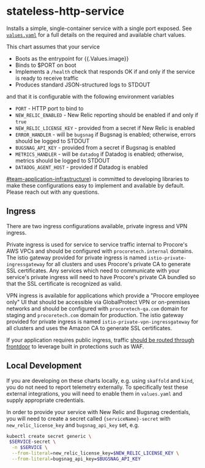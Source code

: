 # stateless-http-service

Installs a simple, single-container service with a single port exposed. See
[`values.yaml`](https://github.com/procore/simple-backend-nest-service/blob/main/.charts/simple-backend-nest-service/charts/stateless-http-service/values.yaml)
for a full details on the required and available chart values.

This chart assumes that your service

- Boots as the entrypoint for {{.Values.image}}
- Binds to $PORT on boot
- Implements a `/health` check that responds OK if and only if the service is
  ready to receive traffic
- Produces standard JSON-structured logs to STDOUT

and that it is configurable with the following environment variables

- `PORT` - HTTP port to bind to
- `NEW_RELIC_ENABLED` - New Relic reporting should be enabled if and only if `true`
- `NEW_RELIC_LICENSE_KEY` - provided from a secret if New Relic is enabled
- `ERROR_HANDLER` - will be `bugsnag` if Bugsnag is enabled; otherwise, errors
  should be logged to STDOUT
- `BUGSNAG_API_KEY` - provided from a secret if Bugsnag is enabled
- `METRICS_HANDLER` - will be `datadog` if Datadog is enabled; otherwise, metrics
  should be logged to STDOUT
- `DATADOG_AGENT_HOST` - provided if Datadog is enabled

[#team-application-infrastructure](https://procoretech.slack.com/archives/C018R4BHW74))
is committed to developing libraries to make these configurations easy to
implement and available by default. Please reach out with any questions.

## Ingress
There are two ingress configurations available, private ingress and VPN ingress.

Private ingress is used for service to service traffic internal to Procore's AWS VPCs
and should be configured with `procoretech.internal` domains.  The istio gateway provided 
for private ingress is named `istio-private-ingressgateway` for all clusters and uses 
Procore's private CA to generate SSL certificates.  Any services which need to communicate 
with your service's private ingress will need to have Procore's private CA bundled so that
the SSL certificate is recognized as valid.

VPN ingress is available for applications which provide a "Procore employee only" UI
that should be accessible via GlobalProtect VPN or on-premises networks and should be
configured with `procoretech-qa.com` domain for staging and `procoretech.com` domain 
for production.  The istio gateway provided for private ingress is named 
`istio-private-vpn-ingressgateway` for all clusters and uses the Amazon CA to generate 
SSL certificates.

If your application requires public ingress, traffic 
[should be routed through frontdoor](https://github.com/procore/puppet/blob/master/procore-modules/procore/templates/envoy/frontdoor-cds-config.yaml.erb#L186-L215) 
to leverage built in protections such as WAF.

## Local Development

If you are developing on these charts locally, e.g. using `skaffold` and `kind`,
you do not need to report telemetry externally. To specifically test these
external integrations, you will need to enable them in `values.yaml` and supply
appropriate credentials.

In order to provide your service with New Relic and Bugsnag credentials, you
will need to create a secret called `{serviceName}-secret`
with `new_relic_license_key` and `bugsnag_api_key` set, e.g.

```bash
kubectl create secret generic \
 $SERVICE-secret \
  -n $SERVICE \
  --from-literal=new_relic_license_key=$NEW_RELIC_LICENSE_KEY \
  --from-literal=bugsnag_api_key=$BUGSNAG_API_KEY
```
